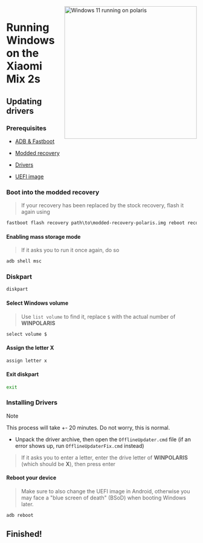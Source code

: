 <img align="right" src="https://github.com/n00b69/woa-polaris/blob/main/polaris.png" width="350" alt="Windows 11 running on polaris">

# Running Windows on the Xiaomi Mix 2s

## Updating drivers

### Prerequisites
- [ADB & Fastboot](https://developer.android.com/studio/releases/platform-tools)

- [Modded recovery](https://github.com/n00b69/woa-polaris/releases/tag/Recovery)
  
- [Drivers](https://github.com/n00b69/woa-POLARIS/releases/tag/Drivers)

- [UEFI image](https://github.com/n00b69/woa-polaris/releases/tag/UEFI)

### Boot into the modded recovery
> If your recovery has been replaced by the stock recovery, flash it again using
```cmd
fastboot flash recovery path\to\modded-recovery-polaris.img reboot recovery
```

#### Enabling mass storage mode
> If it asks you to run it once again, do so
```cmd
adb shell msc
```

### Diskpart
```cmd
diskpart
```

#### Select Windows volume
> Use `list volume` to find it, replace `$` with the actual number of **WINPOLARIS**
```cmd
select volume $
```

#### Assign the letter X
```cmd
assign letter x
```

#### Exit diskpart
```cmd
exit
```

### Installing Drivers
> [!Note]
> This process will take +- 20 minutes. Do not worry, this is normal.

- Unpack the driver archive, then open the `OfflineUpdater.cmd` file (if an error shows up, run `OfflineUpdaterFix.cmd` instead)

> If it asks you to enter a letter, enter the drive letter of **WINPOLARIS** (which should be **X**), then press enter

#### Reboot your device
> Make sure to also change the UEFI image in Android, otherwise you may face a "blue screen of death" (BSoD) when booting Windows later.
```cmd
adb reboot
```

## Finished!


















